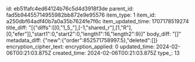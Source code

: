id: eb51fafc4ed64124b76c5d4d3918f3de
parent_id: fad5b94455714955982bb872e9e95576
item_type: 1
item_id: a250dbf64adf40b7a0a35b7624fe7f6c
item_updated_time: 1707178519274
title_diff: "[{\"diffs\":[[0,\"1_5_\"],[-1,\"shared_r\"],[1,\"R\"],[0,\"efer\"]],\"start1\":0,\"start2\":0,\"length1\":16,\"length2\":9}]"
body_diff: "[]"
metadata_diff: {"new":{"order":852571758997.5},"deleted":[]}
encryption_cipher_text: 
encryption_applied: 0
updated_time: 2024-02-06T00:21:03.875Z
created_time: 2024-02-06T00:21:03.875Z
type_: 13